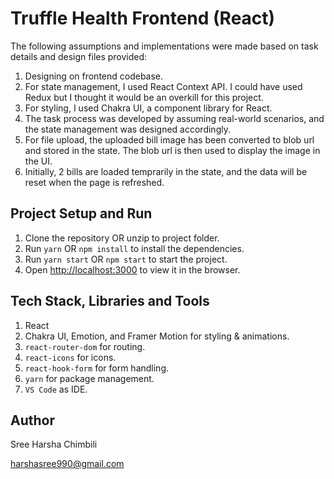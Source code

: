 # Truffle Health Frontend (React)

The following assumptions and implementations were made based on task details and design files provided:

1. Designing on frontend codebase.
2. For state management, I used React Context API. I could have used Redux but I thought it would be an overkill for this project.
3. For styling, I used Chakra UI, a component library for React.
4. The task process was developed by assuming real-world scenarios, and the state management was designed accordingly.
5. For file upload, the uploaded bill image has been converted to blob url and stored in the state. The blob url is then used to display the image in the UI.
6. Initially, 2 bills are loaded temprarily in the state, and the data will be reset when the page is refreshed.

## Project Setup and Run

1. Clone the repository OR unzip to project folder.
2. Run `yarn` OR `npm install` to install the dependencies.
3. Run `yarn start` OR `npm start` to start the project.
4. Open [http://localhost:3000](http://localhost:3000) to view it in the browser.

## Tech Stack, Libraries and Tools

1. React
2. Chakra UI, Emotion, and Framer Motion for styling & animations.
3. `react-router-dom` for routing.
4. `react-icons` for icons.
5. `react-hook-form` for form handling.
6. `yarn` for package management.
7. `VS Code` as IDE.

## Author

Sree Harsha Chimbili

harshasree990@gmail.com
